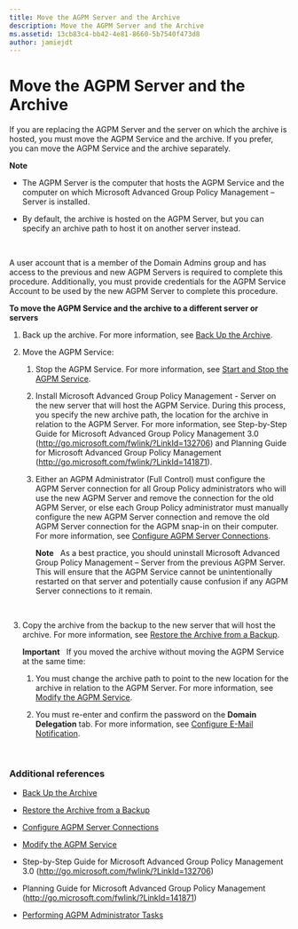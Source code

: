 ```yaml
---
title: Move the AGPM Server and the Archive
description: Move the AGPM Server and the Archive
ms.assetid: 13cb83c4-bb42-4e81-8660-5b7540f473d8
author: jamiejdt
---
```


# Move the AGPM Server and the Archive


If you are replacing the AGPM Server and the server on which the archive is hosted, you must move the AGPM Service and the archive. If you prefer, you can move the AGPM Service and the archive separately.

**Note**  
-   The AGPM Server is the computer that hosts the AGPM Service and the computer on which Microsoft Advanced Group Policy Management – Server is installed.

-   By default, the archive is hosted on the AGPM Server, but you can specify an archive path to host it on another server instead.

 

A user account that is a member of the Domain Admins group and has access to the previous and new AGPM Servers is required to complete this procedure. Additionally, you must provide credentials for the AGPM Service Account to be used by the new AGPM Server to complete this procedure.

**To move the AGPM Service and the archive to a different server or servers**

1.  Back up the archive. For more information, see [Back Up the Archive](back-up-the-archive.md).

2.  Move the AGPM Service:

    1.  Stop the AGPM Service. For more information, see [Start and Stop the AGPM Service](start-and-stop-the-agpm-service-agpm30ops.md).

    2.  Install Microsoft Advanced Group Policy Management - Server on the new server that will host the AGPM Service. During this process, you specify the new archive path, the location for the archive in relation to the AGPM Server. For more information, see Step-by-Step Guide for Microsoft Advanced Group Policy Management 3.0 (<http://go.microsoft.com/fwlink/?LinkId=132706>) and Planning Guide for Microsoft Advanced Group Policy Management (<http://go.microsoft.com/fwlink/?LinkId=141871>).

    3.  Either an AGPM Administrator (Full Control) must configure the AGPM Server connection for all Group Policy administrators who will use the new AGPM Server and remove the connection for the old AGPM Server, or else each Group Policy administrator must manually configure the new AGPM Server connection and remove the old AGPM Server connection for the AGPM snap-in on their computer. For more information, see [Configure AGPM Server Connections](configure-agpm-server-connections-agpm30ops.md).

        **Note**  
        As a best practice, you should uninstall Microsoft Advanced Group Policy Management – Server from the previous AGPM Server. This will ensure that the AGPM Service cannot be unintentionally restarted on that server and potentially cause confusion if any AGPM Server connections to it remain.

         

3.  Copy the archive from the backup to the new server that will host the archive. For more information, see [Restore the Archive from a Backup](restore-the-archive-from-a-backup.md).

    **Important**  
    If you moved the archive without moving the AGPM Service at the same time:

    1.  You must change the archive path to point to the new location for the archive in relation to the AGPM Server. For more information, see [Modify the AGPM Service](modify-the-agpm-service-agpm30ops.md).

    2.  You must re-enter and confirm the password on the **Domain Delegation** tab. For more information, see [Configure E-Mail Notification](configure-e-mail-notification-agpm30ops.md).

     

### Additional references

-   [Back Up the Archive](back-up-the-archive.md)

-   [Restore the Archive from a Backup](restore-the-archive-from-a-backup.md)

-   [Configure AGPM Server Connections](configure-agpm-server-connections-agpm30ops.md)

-   [Modify the AGPM Service](modify-the-agpm-service-agpm30ops.md)

-   Step-by-Step Guide for Microsoft Advanced Group Policy Management 3.0 (<http://go.microsoft.com/fwlink/?LinkId=132706>)

-   Planning Guide for Microsoft Advanced Group Policy Management (<http://go.microsoft.com/fwlink/?LinkId=141871>)

-   [Performing AGPM Administrator Tasks](performing-agpm-administrator-tasks-agpm30ops.md)

 

 





